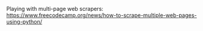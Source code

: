 Playing with multi-page web scrapers:
https://www.freecodecamp.org/news/how-to-scrape-multiple-web-pages-using-python/
